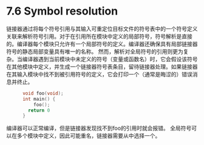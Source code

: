 # 7.6 Symbol resolution
链接器通过将每个符号引用与其输入可重定位目标文件的符号表中的一个符号定义关联来解析符号引用。对于在引用所在模块中定义的局部符号，符号解析是直接的。编译器每个模块只允许有一个局部符号的定义。编译器还确保具有局部链接器符号的静态局部变量具有唯一的名称。
然而，解析对全局符号的引用则更为复杂。当编译器遇到当前模块中未定义的符号（变量或函数名）时，它会假设该符号在其他模块中定义，并生成一个链接器符号表条目，留待链接器处理。如果链接器在其输入模块中找不到被引用符号的定义，它会打印一个（通常是晦涩的）错误消息并终止。
``` c
	  void foo(void);
	  int main() {
	      foo();
	  	return 0
	  }
```
编译器可以正常编译，但是链接器发现找不到foo的引用时就会报错。
全局符号可以在多个模块中定义，因此可能重名，链接器需要从中选择一个。